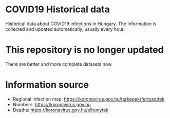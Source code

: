 # COVID19 Historical data
Historical data about COVID19 infections in Hungary. The information is collected and updated automatically, usually every hour.

# This repository is no longer updated
There are better and more complete datasets now.

# Information source
* Regional infection map: https://koronavirus.gov.hu/terkepek/fertozottek 
* Numbers: https://koronavirus.gov.hu
* Deaths: https://koronavirus.gov.hu/elhunytak
